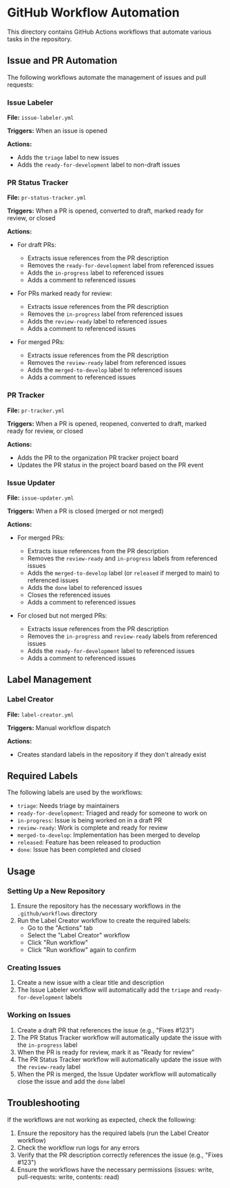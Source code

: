 # GitHub Workflow Automation

This directory contains GitHub Actions workflows that automate various tasks in the repository.

## Issue and PR Automation

The following workflows automate the management of issues and pull requests:

### Issue Labeler

**File:** `issue-labeler.yml`

**Triggers:** When an issue is opened

**Actions:**
- Adds the `triage` label to new issues
- Adds the `ready-for-development` label to non-draft issues

### PR Status Tracker

**File:** `pr-status-tracker.yml`

**Triggers:** When a PR is opened, converted to draft, marked ready for review, or closed

**Actions:**
- For draft PRs:
  - Extracts issue references from the PR description
  - Removes the `ready-for-development` label from referenced issues
  - Adds the `in-progress` label to referenced issues
  - Adds a comment to referenced issues

- For PRs marked ready for review:
  - Extracts issue references from the PR description
  - Removes the `in-progress` label from referenced issues
  - Adds the `review-ready` label to referenced issues
  - Adds a comment to referenced issues

- For merged PRs:
  - Extracts issue references from the PR description
  - Removes the `review-ready` label from referenced issues
  - Adds the `merged-to-develop` label to referenced issues
  - Adds a comment to referenced issues

### PR Tracker

**File:** `pr-tracker.yml`

**Triggers:** When a PR is opened, reopened, converted to draft, marked ready for review, or closed

**Actions:**
- Adds the PR to the organization PR tracker project board
- Updates the PR status in the project board based on the PR event

### Issue Updater

**File:** `issue-updater.yml`

**Triggers:** When a PR is closed (merged or not merged)

**Actions:**
- For merged PRs:
  - Extracts issue references from the PR description
  - Removes the `review-ready` and `in-progress` labels from referenced issues
  - Adds the `merged-to-develop` label (or `released` if merged to main) to referenced issues
  - Adds the `done` label to referenced issues
  - Closes the referenced issues
  - Adds a comment to referenced issues

- For closed but not merged PRs:
  - Extracts issue references from the PR description
  - Removes the `in-progress` and `review-ready` labels from referenced issues
  - Adds the `ready-for-development` label to referenced issues
  - Adds a comment to referenced issues

## Label Management

### Label Creator

**File:** `label-creator.yml`

**Triggers:** Manual workflow dispatch

**Actions:**
- Creates standard labels in the repository if they don't already exist

## Required Labels

The following labels are used by the workflows:

- `triage`: Needs triage by maintainers
- `ready-for-development`: Triaged and ready for someone to work on
- `in-progress`: Issue is being worked on in a draft PR
- `review-ready`: Work is complete and ready for review
- `merged-to-develop`: Implementation has been merged to develop
- `released`: Feature has been released to production
- `done`: Issue has been completed and closed

## Usage

### Setting Up a New Repository

1. Ensure the repository has the necessary workflows in the `.github/workflows` directory
2. Run the Label Creator workflow to create the required labels:
   - Go to the "Actions" tab
   - Select the "Label Creator" workflow
   - Click "Run workflow"
   - Click "Run workflow" again to confirm

### Creating Issues

1. Create a new issue with a clear title and description
2. The Issue Labeler workflow will automatically add the `triage` and `ready-for-development` labels

### Working on Issues

1. Create a draft PR that references the issue (e.g., "Fixes #123")
2. The PR Status Tracker workflow will automatically update the issue with the `in-progress` label
3. When the PR is ready for review, mark it as "Ready for review"
4. The PR Status Tracker workflow will automatically update the issue with the `review-ready` label
5. When the PR is merged, the Issue Updater workflow will automatically close the issue and add the `done` label

## Troubleshooting

If the workflows are not working as expected, check the following:

1. Ensure the repository has the required labels (run the Label Creator workflow)
2. Check the workflow run logs for any errors
3. Verify that the PR description correctly references the issue (e.g., "Fixes #123")
4. Ensure the workflows have the necessary permissions (issues: write, pull-requests: write, contents: read)
